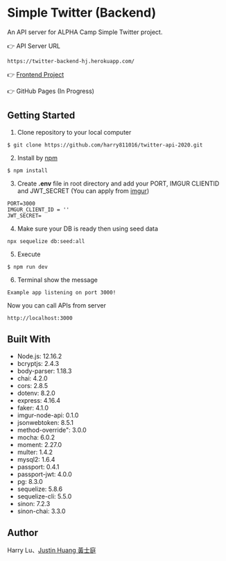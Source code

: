# Simple Twitter (Backend)
An API server for ALPHA Camp Simple Twitter project.

👉 API Server URL 
```
https://twitter-backend-hj.herokuapp.com/
```
👉  [Frontend Project](https://github.com/blue1152/tweet-vue-2020)

👉 GitHub Pages (In Progress)

## Getting Started
1. Clone repository to your local computer
```
$ git clone https://github.com/harry811016/twitter-api-2020.git
```

2. Install by [npm](https://www.npmjs.com/)
```
$ npm install
```

3. Create **.env** file in root directory and add your PORT, IMGUR CLIENTID and JWT_SECRET
(You can apply from [imgur](https://imgur.com/))
```
PORT=3000
IMGUR_CLIENT_ID = ''
JWT_SECRET=
```

4. Make sure your DB is ready then using seed data 
```
npx sequelize db:seed:all
```
5. Execute 
```
$ npm run dev 
```
6. Terminal show the message 
 ```
Example app listening on port 3000!
```
Now you can call APIs from server 
```
http://localhost:3000
```


## Built With
* Node.js: 12.16.2
* bcryptjs: 2.4.3
* body-parser: 1.18.3
* chai: 4.2.0
* cors: 2.8.5
* dotenv: 8.2.0
* express: 4.16.4
* faker: 4.1.0
* imgur-node-api: 0.1.0
* jsonwebtoken: 8.5.1
* method-override": 3.0.0
* mocha: 6.0.2
* moment: 2.27.0
* multer: 1.4.2
* mysql2: 1.6.4
* passport: 0.4.1
* passport-jwt: 4.0.0
* pg: 8.3.0
* sequelize: 5.8.6
* sequelize-cli: 5.5.0
* sinon: 7.2.3
* sinon-chai: 3.3.0

## Author
Harry Lu、[Justin Huang 黃士庭](https://www.linkedin.com/in/justinhuang777/) 
